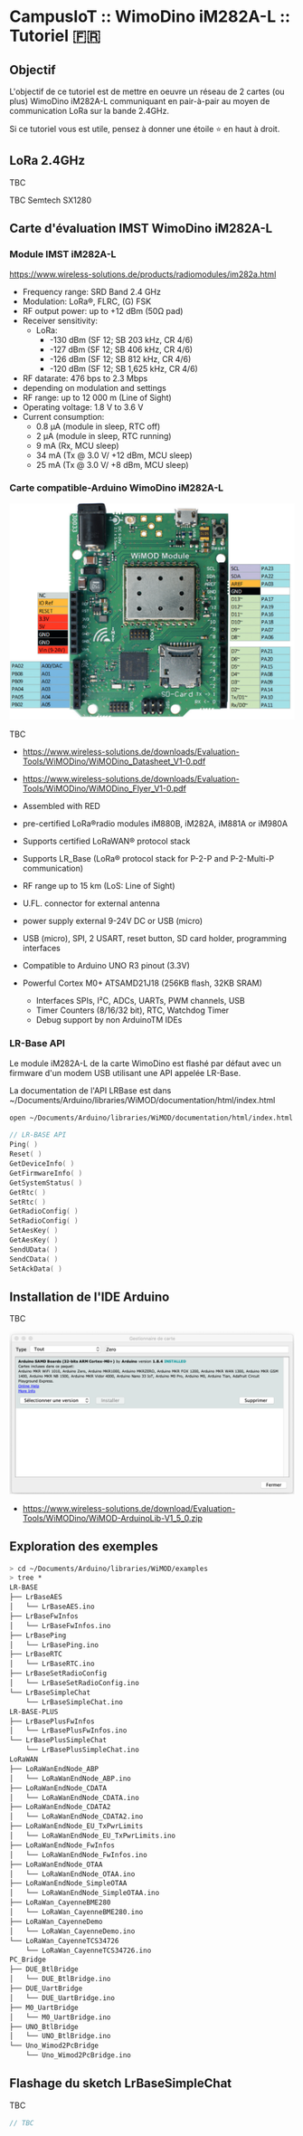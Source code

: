 # CampusIoT :: WimoDino iM282A-L :: Tutoriel :fr:

## Objectif
L'objectif de ce tutoriel est de mettre en oeuvre un réseau de 2 cartes (ou plus) WimoDino iM282A-L communiquant en pair-à-pair au moyen de communication LoRa sur la bande 2.4GHz.

Si ce tutoriel vous est utile, pensez à donner une étoile :star: en haut à droit.

## LoRa 2.4GHz
TBC

TBC Semtech SX1280

## Carte d'évaluation IMST WimoDino iM282A-L

### Module IMST iM282A-L

https://www.wireless-solutions.de/products/radiomodules/im282a.html

* Frequency range: 	SRD Band 2.4 GHz
* Modulation: 	LoRa®, FLRC, (G) FSK
* RF output power: 	up to +12 dBm (50Ω pad)
* Receiver sensitivity: 	
    * LoRa:
        * -130 dBm (SF 12;  SB 203 kHz, CR 4/6)
        * -127 dBm (SF 12;  SB 406 kHz, CR 4/6)
        * -126 dBm (SF 12;  SB 812 kHz, CR 4/6)
        * -120 dBm (SF 12;  SB 1,625 kHz, CR 4/6)
* RF datarate: 	476 bps to 2.3  Mbps
* depending on modulation and settings
* RF range: 	up to 12 000 m (Line of Sight)
* Operating voltage: 	1.8 V to 3.6 V
* Current consumption: 	
    * 0.8 µA (module in sleep, RTC off)
    * 2 μA (module in sleep, RTC running)
    * 9 mA (Rx, MCU sleep)
    * 34 mA (Tx @ 3.0 V/ +12 dBm, MCU sleep)
    * 25 mA (Tx @ 3.0 V/ +8 dBm, MCU sleep)

### Carte compatible-Arduino WimoDino iM282A-L

![WimoDino](images/wimodino_pinout.png)


TBC
* https://www.wireless-solutions.de/downloads/Evaluation-Tools/WiMODino/WiMODino_Datasheet_V1-0.pdf
* https://www.wireless-solutions.de/downloads/Evaluation-Tools/WiMODino/WiMODino_Flyer_V1-0.pdf


* Assembled with RED
* pre-certified LoRa®radio modules iM880B, iM282A, iM881A or iM980A
* Supports certified LoRaWAN® protocol stack
* Supports LR_Base (LoRa® protocol stack for P-2-P and P-2-Multi-P communication)
* RF range up to 15 km (LoS: Line of Sight)
* U.FL. connector for external antenna
* power supply external 9-24V DC or USB (micro)
* USB (micro), SPI, 2 USART, reset button, SD card holder, programming interfaces
* Compatible to Arduino UNO R3  pinout  (3.3V)
* Powerful Cortex M0+  ATSAMD21J18  (256KB flash, 32KB SRAM)
    * Interfaces SPIs, I²C, ADCs, UARTs, PWM channels, USB
    * Timer Counters (8/16/32 bit), RTC, Watchdog Timer
    * Debug support by non ArduinoTM IDEs


### LR-Base API

Le module iM282A-L de la carte WimoDino est flashé par défaut avec un firmware d'un modem USB utilisant une API appelée LR-Base.

La documentation de l'API LRBase est dans ~/Documents/Arduino/libraries/WiMOD/documentation/html/index.html

```bash
open ~/Documents/Arduino/libraries/WiMOD/documentation/html/index.html
```

```c
// LR-BASE API 
Ping( )
Reset( )
GetDeviceInfo( )
GetFirmwareInfo( )
GetSystemStatus( )
GetRtc( )
SetRtc( )
GetRadioConfig( )
SetRadioConfig( )
SetAesKey( )
GetAesKey( )
SendUData( )
SendCData( )
SetAckData( )
```



## Installation de l'IDE Arduino
TBC

![IDE Gestionnaire de cartes](images/ide_gestionnaire_cartes.png)

* https://www.wireless-solutions.de/download/Evaluation-Tools/WiMODino/WiMOD-ArduinoLib-V1_5_0.zip


## Exploration des exemples

```bash
> cd ~/Documents/Arduino/libraries/WiMOD/examples
> tree *
LR-BASE
├── LrBaseAES
│   └── LrBaseAES.ino
├── LrBaseFwInfos
│   └── LrBaseFwInfos.ino
├── LrBasePing
│   └── LrBasePing.ino
├── LrBaseRTC
│   └── LrBaseRTC.ino
├── LrBaseSetRadioConfig
│   └── LrBaseSetRadioConfig.ino
└── LrBaseSimpleChat
    └── LrBaseSimpleChat.ino
LR-BASE-PLUS
├── LrBasePlusFwInfos
│   └── LrBasePlusFwInfos.ino
└── LrBasePlusSimpleChat
    └── LrBasePlusSimpleChat.ino
LoRaWAN
├── LoRaWanEndNode_ABP
│   └── LoRaWanEndNode_ABP.ino
├── LoRaWanEndNode_CDATA
│   └── LoRaWanEndNode_CDATA.ino
├── LoRaWanEndNode_CDATA2
│   └── LoRaWanEndNode_CDATA2.ino
├── LoRaWanEndNode_EU_TxPwrLimits
│   └── LoRaWanEndNode_EU_TxPwrLimits.ino
├── LoRaWanEndNode_FwInfos
│   └── LoRaWanEndNode_FwInfos.ino
├── LoRaWanEndNode_OTAA
│   └── LoRaWanEndNode_OTAA.ino
├── LoRaWanEndNode_SimpleOTAA
│   └── LoRaWanEndNode_SimpleOTAA.ino
├── LoRaWan_CayenneBME280
│   └── LoRaWan_CayenneBME280.ino
├── LoRaWan_CayenneDemo
│   └── LoRaWan_CayenneDemo.ino
└── LoRaWan_CayenneTCS34726
    └── LoRaWan_CayenneTCS34726.ino
PC_Bridge
├── DUE_BtlBridge
│   └── DUE_BtlBridge.ino
├── DUE_UartBridge
│   └── DUE_UartBridge.ino
├── M0_UartBridge
│   └── M0_UartBridge.ino
├── UNO_BtlBridge
│   └── UNO_BtlBridge.ino
└── Uno_Wimod2PcBridge
    └── Uno_Wimod2PcBridge.ino
```


## Flashage du sketch LrBaseSimpleChat
TBC

```c
// TBC
```



